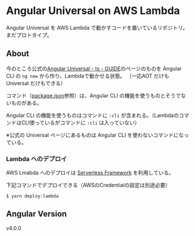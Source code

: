 # Angular Universal on AWS Lambda
Angular Universal を AWS Lambda で動かすコードを置いているリポジトリ。
まだプロトタイプ。

## About

今のところ公式の[Angular Universal - ts - GUIDE](https://angular.io/docs/ts/latest/guide/universal.html)のページのものを Angular CLI の `ng new` から作り、Lambdaで動かせる状態。
（一応AOT だけも Universal だけもできる）


コマンド（[package.json](https://github.com/mya-ake/angular-universal-on-lambda/blob/master/package.json)参照）は、Angular CLI の機能を使うものとそうでないものがある。

Angular CLI の機能を使うものはコマンドに `:cli` が含まれる。（LambdaのコマンドはCLI使っているがコマンドに `:cli` は入っていない）

※公式の Universal ページにあるものは Angular CLI を使わないコマンドになっている。


### Lambda へのデプロイ

AWS Lmabda へのデプロイは [Serverless Framework](https://serverless.com/) を利用している。

下記コマンドでデプロイできる（AWSのCredentialの設定は別途必要）

```
$ yarn deploy:lambda
```



## Angular Version

v4.0.0

